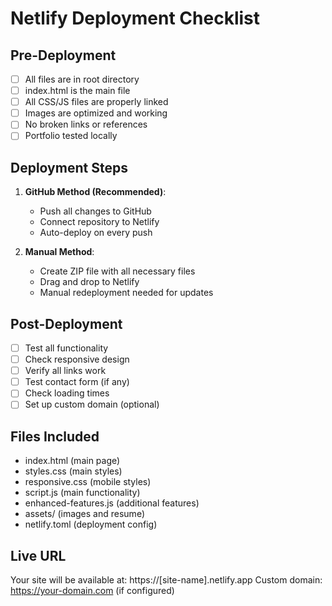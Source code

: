 # Netlify Deployment Checklist

## Pre-Deployment
- [ ] All files are in root directory
- [ ] index.html is the main file
- [ ] All CSS/JS files are properly linked
- [ ] Images are optimized and working
- [ ] No broken links or references
- [ ] Portfolio tested locally

## Deployment Steps
1. **GitHub Method (Recommended)**:
   - Push all changes to GitHub
   - Connect repository to Netlify
   - Auto-deploy on every push

2. **Manual Method**:
   - Create ZIP file with all necessary files
   - Drag and drop to Netlify
   - Manual redeployment needed for updates

## Post-Deployment
- [ ] Test all functionality
- [ ] Check responsive design
- [ ] Verify all links work
- [ ] Test contact form (if any)
- [ ] Check loading times
- [ ] Set up custom domain (optional)

## Files Included
- index.html (main page)
- styles.css (main styles)
- responsive.css (mobile styles)
- script.js (main functionality)
- enhanced-features.js (additional features)
- assets/ (images and resume)
- netlify.toml (deployment config)

## Live URL
Your site will be available at: https://[site-name].netlify.app
Custom domain: https://your-domain.com (if configured)
